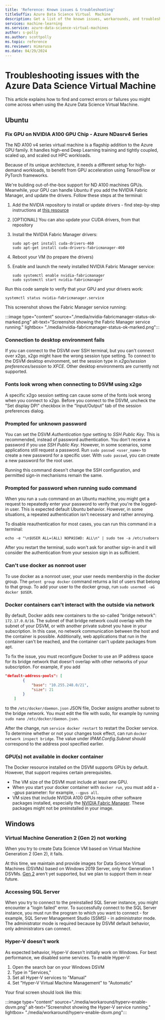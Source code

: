```yaml
---
title: 'Reference: Known issues & troubleshooting'
titleSuffix: Azure Data Science Virtual  Machine
description: Get a list of the known issues, workarounds, and troubleshooting for Azure Data Science Virtual Machine
services: machine-learning
ms.service: azure-data-science-virtual-machines
author: s-polly 
ms.author: scottpolly 
ms.topic: reference
ms.reviewer: mimarusa
ms.date: 04/29/2024
---
```


# Troubleshooting issues with the Azure Data Science Virtual Machine

This article explains how to find and correct errors or failures you might come across when using the Azure Data Science Virtual Machine.

## Ubuntu

### Fix GPU on NVIDIA A100 GPU Chip - Azure NDasrv4 Series

The ND A100 v4 series virtual machine is a flagship addition to the Azure GPU family. It handles high-end Deep Learning training and tightly coupled, scaled up, and scaled out HPC workloads.

Because of its unique architecture, it needs a different setup for high-demand workloads, to benefit from GPU acceleration using TensorFlow or PyTorch frameworks.

We're building out-of-the-box support for ND A100 machines GPUs. Meanwhile, your GPU can handle Ubuntu if you add the NVIDIA Fabric Manager, and update the drivers. Follow these steps at the terminal:

1. Add the NVIDIA repository to install or update drivers - find step-by-step instructions at [this resource](https://docs.nvidia.com/datacenter/tesla/tesla-installation-notes/index.html#ubuntu-lts)
1. [OPTIONAL] You can also update your CUDA drivers, from that repository
1. Install the NVIDIA Fabric Manager drivers:

    ```
    sudo apt-get install cuda-drivers-460
    sudo apt-get install cuda-drivers-fabricmanager-460
    ```

1. Reboot your VM (to prepare the drivers)
1. Enable and launch the newly installed NVIDIA Fabric Manager service:

    ```
    sudo systemctl enable nvidia-fabricmanager
    sudo systemctl start nvidia-fabricmanager
    ```

Run this code sample to verify that your GPU and your drivers work:
```
systemctl status nvidia-fabricmanager.service
```

This screenshot shows the Fabric Manager service running:

:::image type="content" source="./media/nvidia-fabricmanager-status-ok-marked.png" alt-text="Screenshot showing the Fabric Manager service running." lightbox= "./media/nvidia-fabricmanager-status-ok-marked.png":::

### Connection to desktop environment fails

If you can connect to the DSVM over SSH terminal, but you can't connect over x2go, x2go might have the wrong session type setting. To connect to the DSVM desktop environment, set the session type in *x2go/session preferences/session* to *XFCE*. Other desktop environments are currently not supported.

### Fonts look wrong when connecting to DSVM using x2go

A specific x2go session setting can cause some of the fonts look wrong when you connect to x2go. Before you connect to the DSVM, uncheck the "Set display DPI" checkbox in the "Input/Output" tab of the session preferences dialog.

### Prompted for unknown password

You can set the DSVM *Authentication type* setting to *SSH Public Key*. This is recommended, instead of password authentication. You don't receive a password if you use *SSH Public Key*. However, in some scenarios, some applications still request a password. Run `sudo passwd <user_name>` to create a new password for a specific user. With `sudo passwd`, you can create a new password for the root user.

Running this command doesn't change the SSH configuration, and permitted sign-in mechanisms remain the same.

### Prompted for password when running sudo command

When you run a `sudo` command on an Ubuntu machine, you might get a request to repeatedly enter your password to verify that you're the logged-in user. This is expected default Ubuntu behavior. However, in some situations, a repeated authentication isn't necessary and rather annoying.

To disable reauthentication for most cases, you can run this command in a terminal:

 `echo -e "\n$USER ALL=(ALL) NOPASSWD: ALL\n" | sudo tee -a /etc/sudoers`

After you restart the terminal, sudo won't ask for another sign-in and it will consider the authentication from your
session sign in as sufficient.

### Can't use docker as nonroot user

To use docker as a nonroot user, your user needs membership in the docker group. The `getent group docker` command returns a list of users that belong to that group. To add your user to the docker group, run `sudo usermod -aG docker $USER`.

### Docker containers can't interact with the outside via network

By default, Docker adds new containers to the so-called "bridge network": `172.17.0.0/16`. The subnet of
that bridge network could overlap with the subnet of your DSVM, or with another private subnet you have in your subscription. In this case, no network communication between the host and the container is possible. Additionally, web applications that run in the container can't be reached, and the container can't update packages from apt.

To fix the issue, you must reconfigure Docker to use an IP address space for its bridge network that doesn't overlap
with other networks of your subscription. For example, if you add

```json
"default-address-pools": [
        {
            "base": "10.255.248.0/21",
            "size": 21
        }
    ]
```

to the `/etc/docker/daemon.json` JSON file, Docker assigns another subnet to the bridge
network. You must edit the file with sudo, for example by running `sudo nano /etc/docker/daemon.json`.

After the change, run `service docker restart` to restart the Docker service. To determine whether or not your changes took effect, can run `docker network inspect bridge`. The value under *IPAM.Config.Subnet* should correspond to the address pool specified earlier.

### GPU(s) not available in docker container

The Docker resource installed on the DSVM supports GPUs by default. However, that support requires certain prerequisites.

* The VM size of the DSVM must include at least one GPU.
* When you start your docker container with `docker run`, you must add a *--gpus* parameter: for example, `--gpus all`.
* VM sizes that include NVIDIA A100 GPUs require other software packages installed, especially the
[NVIDIA Fabric Manager](https://docs.nvidia.com/datacenter/tesla/pdf/fabric-manager-user-guide.pdf). These packages
might not be preinstalled in your image.

## Windows

### Virtual Machine Generation 2 (Gen 2) not working
When you try to create Data Science VM based on Virtual Machine Generation 2 (Gen 2), it fails.

At this time, we maintain and provide images for Data Science Virtual Machines (DSVMs) based on Windows 2019 Server, only for Generation 1 DSVMs. [Gen 2](/azure/virtual-machines/generation-2) aren't yet supported, but we plan to support them in near future.

### Accessing SQL Server

When you try to connect to the preinstalled SQL Server instance, you might encounter a "login failed" error. To
successfully connect to the SQL Server instance, you must run the program to which you want to connect - for example, SQL Server Management Studio (SSMS) - in administrator mode. The administrator mode is required because by DSVM default behavior, only administrators can connect.

### Hyper-V doesn't work

As expected behavior, Hyper-V doesn't initially work on Windows. For best performance, we disabled some services.
To enable Hyper-V:

1. Open the search bar on your Windows DSVM
1. Type in "Services,"
1. Set all Hyper-V services to "Manual"
1. Set "Hyper-V Virtual Machine Management" to "Automatic"

Your final screen should look like this:

:::image type="content" source="./media/workaround/hyperv-enable-dsvm.png" alt-text="Screenshot showing the Hyper-V service running." lightbox= "./media/workaround/hyperv-enable-dsvm.png":::